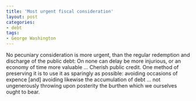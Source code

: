 ```yaml
---
title: 'Most urgent fiscal consideration'
layout: post
categories:
- debt
tags:
- George Washington
---
```


No pecuniary consideration is more urgent, than the regular redemption and discharge of the public debt: On none can delay be more injurious, or an economy of time more valuable ... Cherish public credit. One method of preserving it is to use it as sparingly as possible: avoiding occasions of expence \[and\] avoiding likewise the accumulation of debt ... not ungenerously throwing upon posterity the burthen which we ourselves ought to bear.